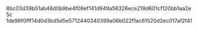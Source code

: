 8bc03d39b51ab46d0b9be4f08ef141d949a56326ece219d601cf120bb1aa2e5c
1de96f0fff14d0d3bd5d5e5712440340399a06b022f1ac61520d2ec017af2f41
